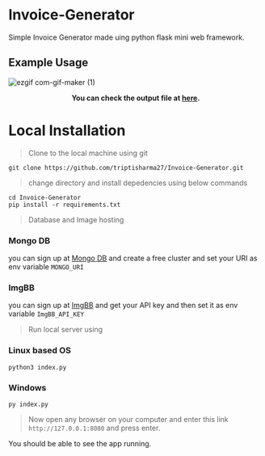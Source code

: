# Invoice-Generator

Simple Invoice Generator made uing python flask mini web framework.

## Example Usage

![ezgif com-gif-maker (1)](https://user-images.githubusercontent.com/78685510/220176643-d2b2e3d0-9f8d-476d-8a23-782fce703cab.gif)

<div align="center">
  
__You can check the output file at [here](https://invoice-generator.akashrchandran.repl.co/share?id=NDM3MTUw).__
  
</div>

# Local Installation

> Clone to the local machine using git

```
git clone https://github.com/triptisharma27/Invoice-Generator.git
```
> change directory and install depedencies using below commands

```
cd Invoice-Generator
pip install -r requirements.txt
```
> Database and Image hosting
### Mongo DB
you can sign up at [Mongo DB](https://www.mongodb.com/) and create a free cluster and set your URI as env variable `MONGO_URI`
### ImgBB
you can sign up at [ImgBB](https://imgbb.com/) and get your API key and then set it as env variable `ImgBB_API_KEY`
> Run local server using
### Linux based OS
```
python3 index.py
```
### Windows
```
py index.py
```

> Now open any browser on your computer and enter this link `http://127.0.0.1:8080` and press enter.

You should be able to see the app running.
